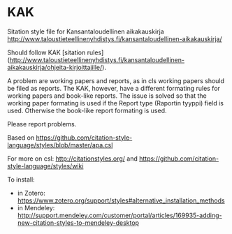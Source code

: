 # KAK
Sitation style file for Kansantaloudellinen aikakauskirja http://www.taloustieteellinenyhdistys.fi/kansantaloudellinen-aikakauskirja/

Should follow KAK [sitation rules]
(http://www.taloustieteellinenyhdistys.fi/kansantaloudellinen-aikakauskirja/ohjeita-kirjoittajille/).

A problem are working papers and reports, as in cls working papers should be 
filed as reports. The KAK, however, have a different formating rules for 
working papers and book-like reports. The issue is solved so that the working
paper formating is used if the Report type (Raportin tyyppi) field is used. 
Otherwise the book-like report formating is used.

Please report problems.

Based on https://github.com/citation-style-language/styles/blob/master/apa.csl

For more on csl: http://citationstyles.org/ and https://github.com/citation-style-language/styles/wiki

To install:
* in Zotero: https://www.zotero.org/support/styles#alternative_installation_methods
* in Mendeley: http://support.mendeley.com/customer/portal/articles/169935-adding-new-citation-styles-to-mendeley-desktop
